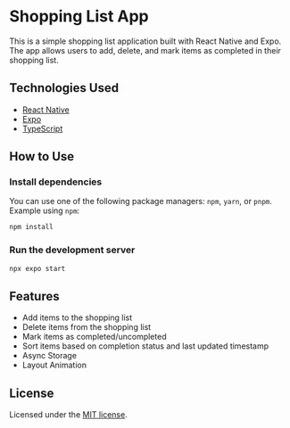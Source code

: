 # Shopping List App

This is a simple shopping list application built with React Native and Expo. The app allows users to add, delete, and mark items as completed in their shopping list.

## Technologies Used

- [React Native](https://reactnative.dev/)
- [Expo](https://expo.dev/)
- [TypeScript](https://www.typescriptlang.org/)

## How to Use

### Install dependencies

You can use one of the following package managers: `npm`, `yarn`, or `pnpm`. Example using `npm`:

```bash
npm install
```

### Run the development server

```bash
npx expo start
```

## Features

- Add items to the shopping list
- Delete items from the shopping list
- Mark items as completed/uncompleted
- Sort items based on completion status and last updated timestamp
- Async Storage
- Layout Animation

## License

Licensed under the [MIT license](LICENSE).
